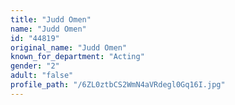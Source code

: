 ```yaml
---
title: "Judd Omen"
name: "Judd Omen"
id: "44819"
original_name: "Judd Omen"
known_for_department: "Acting"
gender: "2"
adult: "false"
profile_path: "/6ZL0ztbCS2WmN4aVRdegl0Gq16I.jpg"
---
```

